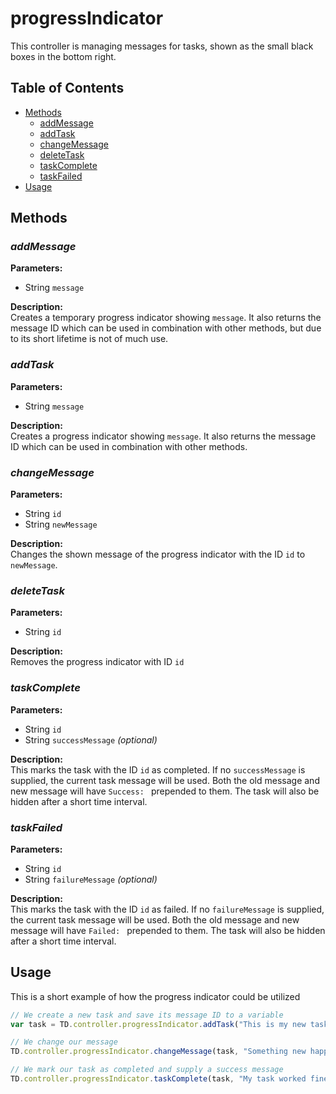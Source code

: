 # progressIndicator

This controller is managing messages for tasks, shown as the small black boxes in the bottom right.

## Table of Contents

* [Methods](#methods)
  * [addMessage](#addmessage)
  * [addTask](#addtask)
  * [changeMessage](#changemessage)
  * [deleteTask](#deletetask)
  * [taskComplete](#taskcomplete)
  * [taskFailed](#taskfailed)
* [Usage](#usage)

## Methods

### _addMessage_

**Parameters:**  
* String `message`

**Description:**  
Creates a temporary progress indicator showing `message`. It also returns the message ID which can be
used in combination with other methods, but due to its short lifetime is not of much use.

### _addTask_

**Parameters:**  
* String `message`

**Description:**  
Creates a progress indicator showing `message`. It also returns the message ID which can be used in
combination with other methods.

### _changeMessage_

**Parameters:**  
* String `id`
* String `newMessage`

**Description:**  
Changes the shown message of the progress indicator with the ID `id` to `newMessage`.

### _deleteTask_

**Parameters:**  
* String `id`

**Description:**  
Removes the progress indicator with ID `id`

### _taskComplete_

**Parameters:**  
* String `id`
* String `successMessage` _(optional)_

**Description:**  
This marks the task with the ID `id` as completed. If no `successMessage` is supplied, the current task message will be used.
Both the old message and new message will have `Success: ` prepended to them. The task will also be hidden after a short time interval.

### _taskFailed_

**Parameters:**  
* String `id`
* String `failureMessage` _(optional)_

**Description:**  
This marks the task with the ID `id` as failed. If no `failureMessage` is supplied, the current task message will be used.
Both the old message and new message will have `Failed: ` prepended to them. The task will also be hidden after a short time interval.

## Usage

This is a short example of how the progress indicator could be utilized

```js
// We create a new task and save its message ID to a variable
var task = TD.controller.progressIndicator.addTask("This is my new task!")

// We change our message
TD.controller.progressIndicator.changeMessage(task, "Something new happens in this task!")

// We mark our task as completed and supply a success message
TD.controller.progressIndicator.taskComplete(task, "My task worked fine!")
```
